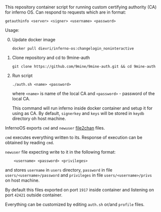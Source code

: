 This repository container script for running custom certifying authority (CA) for inferno OS. Can respond to requests which are in format: 

    getauthinfo <server> <signer> <username> <password>

Usage:

0.  Update docker image

        docker pull dievri/inferno-os:changelogin_noninteractive

1.  Clone repository and cd to 9mine-auth

        git clone https://github.com/9mine/9mine-auth.git && cd 9mine-auth

2.  Run script

        ./auth.sh <name> <password>

    where `<name>` is name of the local CA and `<password>` - password of the local CA.

    This command will run inferno inside docker container and setup it for using as CA. By default, `signerkey` and `keys` will be stored in `keydb` directory oh host machine.

InfernoOS exports `cmd` and `newuser` [file2chan](http://www.vitanuova.com/inferno/man/1/sh-file2chan.html) files.

`cmd` executes everything written to its. Response of execution can be obtained by reading `cmd`.

`newuser` file expecting write to it in the following format:

        <username> <password> <privileges>

and stores `username` in `users` directory, `password` in file `users/<username>/password` and `privileges` in file `users/<username>/privs` on host machine.

By default this files exported on port `1917` inside container and listening on port `42421` outside container.

Everything can be customized by editing `auth.sh` or/and `profile` files. 
